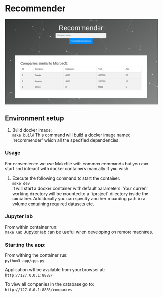 # Recommender
![image info](./homepage.png)

## Environment setup
1. Build docker image:  
`make build`
This command will build a docker image named 'recommender' which all the specified dependencies.

### Usage
For convenience we use Makefile with common commands but you can start and interact with docker containers manually if you wish.  

1. Execute the following command to start the container.  
`make dev`  
It will start a docker container with default parameters. Your current working directory will be mounted to a '/project' directory inside the container. Additionally you can specify another mounting path to a volume containing required datasets etc.

### Jupyter lab
From within container run:  
`make lab`
Jupyter lab can be useful when developing on remote machines.

### Starting the app:
From withing the container run:  
`python3 app/app.py`

Application will be available from your browser at:  
`http://127.0.0.1:8888/`

To view all companies in the database go to:  
`http://127.0.0.1:8888/companies`